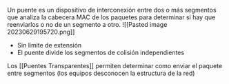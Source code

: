 Un puente es un dispositivo de interconexión entre dos o más segmentos que analiza la cabecera MAC de los paquetes para determinar si hay que reenviarlos o no de un segmento a otro.
![[Pasted image 20230629195720.png]]

- Sin limite de extensión 
- El puente divide los segmentos de colisión independientes

Los [[Puentes Transparentes]] permiten determinar como enviar el paquete entre segmentos (los equipos desconocen la estructura de la red)